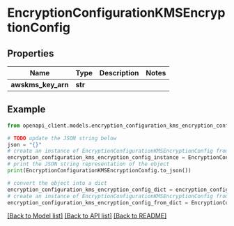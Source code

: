 # EncryptionConfigurationKMSEncryptionConfig


## Properties

Name | Type | Description | Notes
------------ | ------------- | ------------- | -------------
**awskms_key_arn** | **str** |  | 

## Example

```python
from openapi_client.models.encryption_configuration_kms_encryption_config import EncryptionConfigurationKMSEncryptionConfig

# TODO update the JSON string below
json = "{}"
# create an instance of EncryptionConfigurationKMSEncryptionConfig from a JSON string
encryption_configuration_kms_encryption_config_instance = EncryptionConfigurationKMSEncryptionConfig.from_json(json)
# print the JSON string representation of the object
print(EncryptionConfigurationKMSEncryptionConfig.to_json())

# convert the object into a dict
encryption_configuration_kms_encryption_config_dict = encryption_configuration_kms_encryption_config_instance.to_dict()
# create an instance of EncryptionConfigurationKMSEncryptionConfig from a dict
encryption_configuration_kms_encryption_config_from_dict = EncryptionConfigurationKMSEncryptionConfig.from_dict(encryption_configuration_kms_encryption_config_dict)
```
[[Back to Model list]](../README.md#documentation-for-models) [[Back to API list]](../README.md#documentation-for-api-endpoints) [[Back to README]](../README.md)


